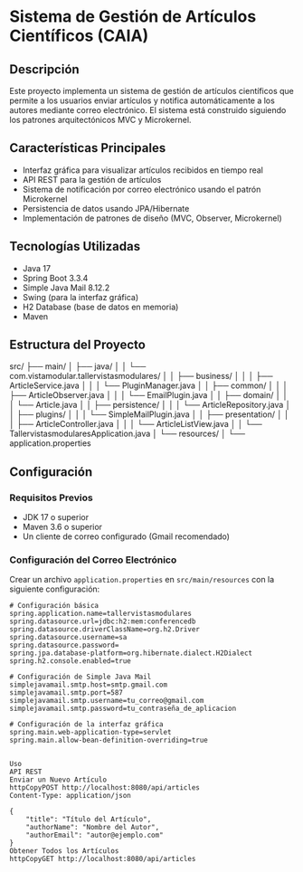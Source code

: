 # Sistema de Gestión de Artículos Científicos (CAIA)

## Descripción
Este proyecto implementa un sistema de gestión de artículos científicos que permite a los usuarios enviar artículos y notifica automáticamente a los autores mediante correo electrónico. El sistema está construido siguiendo los patrones arquitectónicos MVC y Microkernel.

## Características Principales
- Interfaz gráfica para visualizar artículos recibidos en tiempo real
- API REST para la gestión de artículos
- Sistema de notificación por correo electrónico usando el patrón Microkernel
- Persistencia de datos usando JPA/Hibernate
- Implementación de patrones de diseño (MVC, Observer, Microkernel)

## Tecnologías Utilizadas
- Java 17
- Spring Boot 3.3.4
- Simple Java Mail 8.12.2
- Swing (para la interfaz gráfica)
- H2 Database (base de datos en memoria)
- Maven

## Estructura del Proyecto

src/
├── main/
│   ├── java/
│   │   └── com.vistamodular.tallervistasmodulares/
│   │       ├── business/
│   │       │   ├── ArticleService.java
│   │       │   └── PluginManager.java
│   │       ├── common/
│   │       │   ├── ArticleObserver.java
│   │       │   └── EmailPlugin.java
│   │       ├── domain/
│   │       │   └── Article.java
│   │       ├── persistence/
│   │       │   └── ArticleRepository.java
│   │       ├── plugins/
│   │       │   └── SimpleMailPlugin.java
│   │       ├── presentation/
│   │       │   ├── ArticleController.java
│   │       │   └── ArticleListView.java
│   │       └── TallervistasmodularesApplication.java
│   └── resources/
│       └── application.properties

## Configuración

### Requisitos Previos
- JDK 17 o superior
- Maven 3.6 o superior
- Un cliente de correo configurado (Gmail recomendado)

### Configuración del Correo Electrónico
Crear un archivo `application.properties` en `src/main/resources` con la siguiente configuración:

```properties
# Configuración básica
spring.application.name=tallervistasmodulares
spring.datasource.url=jdbc:h2:mem:conferencedb
spring.datasource.driverClassName=org.h2.Driver
spring.datasource.username=sa
spring.datasource.password=
spring.jpa.database-platform=org.hibernate.dialect.H2Dialect
spring.h2.console.enabled=true

# Configuración de Simple Java Mail
simplejavamail.smtp.host=smtp.gmail.com
simplejavamail.smtp.port=587
simplejavamail.smtp.username=tu_correo@gmail.com
simplejavamail.smtp.password=tu_contraseña_de_aplicacion

# Configuración de la interfaz gráfica
spring.main.web-application-type=servlet
spring.main.allow-bean-definition-overriding=true


Uso
API REST
Enviar un Nuevo Artículo
httpCopyPOST http://localhost:8080/api/articles
Content-Type: application/json

{
    "title": "Título del Artículo",
    "authorName": "Nombre del Autor",
    "authorEmail": "autor@ejemplo.com"
}
Obtener Todos los Artículos
httpCopyGET http://localhost:8080/api/articles
